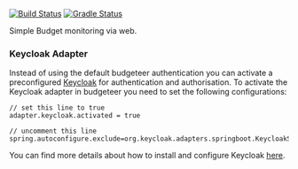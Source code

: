 [![Build Status](https://circleci.com/gh/thombergs/budgeteer.svg?style=shield&circle-token=:circle-token)](https://circleci.com/gh/thombergs/budgeteer) [![Gradle Status](https://gradleupdate.appspot.com/thombergs/budgeteer/status.svg)](https://gradleupdate.appspot.com/thombergs/budgeteer/status)

Simple Budget monitoring via web.

### Keycloak Adapter

Instead of using the default budgeteer authentication you can activate a preconfigured [Keycloak](http://www.keycloak.org/) for authentication and authorisation. To activate the Keycloak adapter in budgeteer you need to set the following configurations:

```properties
// set this line to true
adapter.keycloak.activated = true 

// uncomment this line
spring.autoconfigure.exclude=org.keycloak.adapters.springboot.KeycloakSpringBootConfiguration 
```

 You can find more details about how to install and configure Keycloak [here](https://keycloak.gitbooks.io/documentation/securing_apps/topics/oidc/java/spring-boot-adapter.html).
